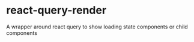 # react-query-render
A wrapper around react query to show loading state components or child components
